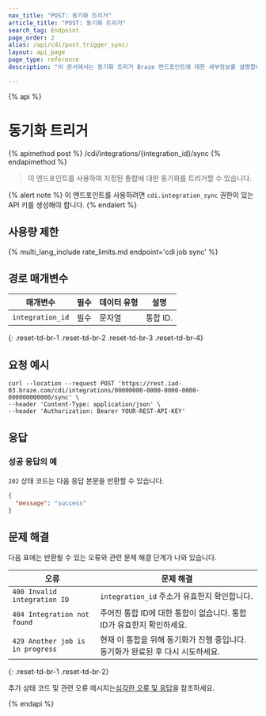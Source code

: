 ```yaml
---
nav_title: "POST: 동기화 트리거"
article_title: "POST: 동기화 트리거"
search_tag: Endpoint
page_order: 2
alias: /api/cdi/post_trigger_sync/
layout: api_page
page_type: reference
description: "이 문서에서는 동기화 트리거 Braze 엔드포인트에 대한 세부정보를 설명합니다."

---
```

{% api %}
# 동기화 트리거
{% apimethod post %}
/cdi/integrations/{integration_id}/sync
{% endapimethod %}

> 이 엔드포인트를 사용하여 지정된 통합에 대한 동기화를 트리거할 수 있습니다.

{% alert note %}
이 엔드포인트를 사용하려면 `cdi.integration_sync` 권한이 있는 API 키를 생성해야 합니다.
{% endalert %}

## 사용량 제한

{% multi_lang_include rate_limits.md endpoint='cdi job sync' %}

## 경로 매개변수

| 매개변수 | 필수 | 데이터 유형 | 설명 |
|---|---|---|---|
| `integration_id` | 필수 | 문자열 | 통합 ID. |
{: .reset-td-br-1 .reset-td-br-2 .reset-td-br-3 .reset-td-br-4}

## 요청 예시

```
curl --location --request POST 'https://rest.iad-03.braze.com/cdi/integrations/00000000-0000-0000-0000-000000000000/sync' \
--header 'Content-Type: application/json' \
--header 'Authorization: Bearer YOUR-REST-API-KEY'
```

## 응답

### 성공 응답의 예

`202` 상태 코드는 다음 응답 본문을 반환할 수 있습니다.

```json
{
  "message": "success"
}
```

## 문제 해결

다음 표에는 반환될 수 있는 오류와 관련 문제 해결 단계가 나와 있습니다.

| 오류 | 문제 해결 |
| --- | --- |
| `400 Invalid integration ID` | `integration_id` 주소가 유효한지 확인합니다. |
| `404 Integration not found` | 주어진 통합 ID에 대한 통합이 없습니다. 통합 ID가 유효한지 확인하세요. |
| `429 Another job is in progress` | 현재 이 통합을 위해 동기화가 진행 중입니다. 동기화가 완료된 후 다시 시도하세요. |
{: .reset-td-br-1 .reset-td-br-2}

추가 상태 코드 및 관련 오류 메시지는[심각한 오류 및 응답]({{site.baseurl}}/api/errors/#fatal-errors)을 참조하세요.

{% endapi %}
